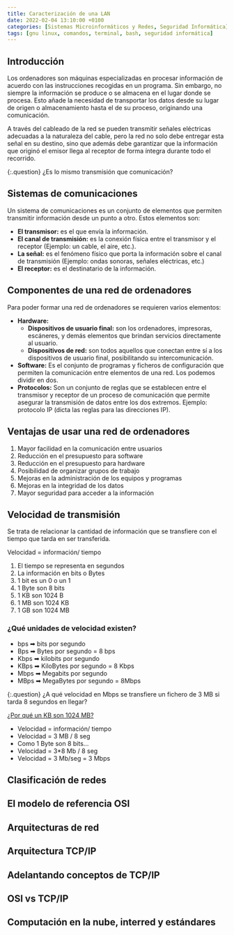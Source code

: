 ```yaml
---
title: Caracterización de una LAN
date: 2022-02-04 13:10:00 +0100
categories: [Sistemas Microinformáticos y Redes, Seguridad Informática]
tags: [gnu linux, comandos, terminal, bash, seguridad informática]
---
```


## Introducción

Los ordenadores son máquinas especializadas en procesar información de acuerdo con las instrucciones recogidas en un programa. Sin embargo, no siempre la información se produce o se almacena en el lugar donde se procesa. Esto añade la necesidad de transportar los datos desde su lugar de origen o almacenamiento hasta el de su proceso, originando una comunicación.

A través del cableado de la red se pueden transmitir señales eléctricas adecuadas a la naturaleza del cable, pero la red no solo debe entregar esta señal en su destino, sino que además debe garantizar que la información que originó el emisor llega al receptor de forma íntegra durante todo el recorrido.

{:.question}
¿Es lo mismo transmisión que comunicación?

## Sistemas de comunicaciones

Un sistema de comunicaciones es un conjunto de elementos que permiten transmitir información desde un punto a otro.
Estos elementos son:
- **El transmisor:** es el que envía la información.
- **El canal de transmisión:** es la conexión física entre el transmisor y el receptor (Ejemplo: un cable, el aire, etc.).
- **La señal:** es el fenómeno físico que porta la información sobre el canal de transmisión (Ejemplo: ondas sonoras, señales eléctricas, etc.)
- **El receptor:** es el destinatario de la información.

## Componentes de una red de ordenadores

Para poder formar una red de ordenadores se requieren varios elementos: 

- **Hardware:**
    - **Dispositivos de usuario final:** son los ordenadores, impresoras, escáneres, y demás elementos que brindan servicios directamente al usuario.
    - **Dispositivos de red:** son todos aquellos que conectan entre sí a los dispositivos de usuario final, posibilitando su intercomunicación.
- **Software:** Es el conjunto de programas y ficheros de configuración que permiten la comunicación entre elementos de una red. Los podemos dividir en dos.
- **Protocolos:** Son un conjunto de reglas que se establecen entre el transmisor y receptor de un proceso de comunicación que permite asegurar la transmisión de datos entre los dos extremos. Ejemplo: protocolo IP (dicta las reglas para las direcciones IP).

## Ventajas de usar una red de ordenadores

1. Mayor facilidad en la comunicación entre usuarios
1. Reducción en el presupuesto para software
1. Reducción en el presupuesto para hardware
1. Posibilidad de organizar grupos de trabajo
1. Mejoras en la administración de los equipos y programas
1. Mejoras en la integridad de los datos
1. Mayor seguridad para acceder a la información

## Velocidad de transmisión

Se trata de relacionar la cantidad de información que se transfiere con el tiempo que tarda en ser transferida.

Velocidad = información/ tiempo

1. El tiempo se representa en segundos
1. La información en bits o Bytes
1. 1 bit es un 0 o un 1
1. 1 Byte son 8 bits
1. 1 KB son 1024 B
1. 1 MB son 1024 KB
1. 1 GB son 1024 MB

### ¿Qué unidades de velocidad existen?

- bps ➡ bits por segundo
- Bps ➡ Bytes por segundo = 8 bps
- Kbps ➡ kilobits por segundo
- KBps ➡ KiloBytes por segundo = 8 Kbps
- Mbps ➡ Megabits por segundo
- MBps ➡ MegaBytes por segundo = 8Mbps

{:.question}
¿A qué velocidad en Mbps se transfiere un fichero de 3 MB si tarda 8 segundos en llegar?

<div class="card">
  <div class="card-header">
    <a class="collapsed card-link" data-toggle="collapse" href="#collapseOne">
      ¿Por qué un KB son 1024 MB?
    </a>
  </div>
  <div id="collapseOne" class="collapse show">
    <div class="card-body">
      <ul>
        <li>Velocidad = información/ tiempo</li>
        <li>Velocidad = 3 MB / 8 seg</li>
        <li>Como 1 Byte son 8 bits...</li>
        <li>Velocidad = 3*8 Mb / 8 seg </li>
        <li>Velocidad = 3 Mb/seg = 3 Mbps</li>
      </ul>
    </div>
  </div>
</div>


## Clasificación de redes



## El modelo de referencia OSI

## Arquitecturas de red

## Arquitectura TCP/IP

## Adelantando conceptos de TCP/IP

## OSI vs TCP/IP

## Computación en la nube, interred y estándares